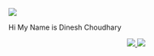 

![](https://raw.githubusercontent.com/halfrost/halfrost/master/icons/header_.png)
<p>
  Hi My Name is Dinesh Choudhary
</p>

 <p align="center">
  <a href="https://linkedin.com/in/dinesh-choudhary-95b47319a/">
    <img src="https://img.shields.io/badge/LinkedIn-0077B5?style=for-the-badge&logo=linkedin&logoColor=white" />
  </a>
  <a href="mailto:dchoudhary442000@gmail.com">
    <img src="https://img.shields.io/badge/Gmail-D14836?style=for-the-badge&logo=gmail&logoColor=white" />
  </a>
</p>
<!---
Dinesh442000/Dinesh442000 is a ✨ special ✨ repository because its `README.md` (this file) appears on your GitHub profile.
You can click the Preview link to take a look at your changes.
--->
